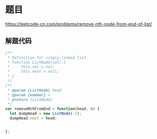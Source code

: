 # 题目

https://leetcode-cn.com/problems/remove-nth-node-from-end-of-list/

## 解题代码

```js
/**
 * Definition for singly-linked list.
 * function ListNode(val) {
 *     this.val = val;
 *     this.next = null;
 * }
 */
/**
 * @param {ListNode} head
 * @param {number} n
 * @return {ListNode}
 */
var removeNthFromEnd = function(head, n) {
  let dumpHead = new ListNode(-1);
  dumpHead.next = head;


};
```
